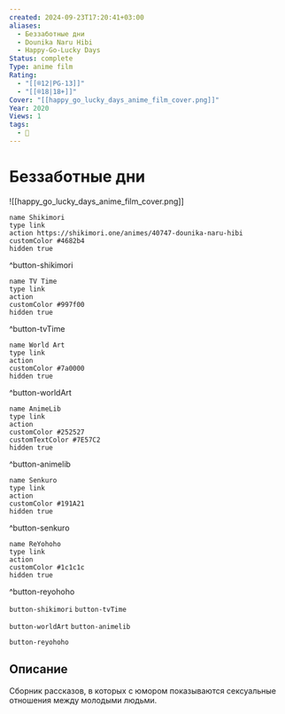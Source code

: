 ```yaml
---
created: 2024-09-23T17:20:41+03:00
aliases:
  - Беззаботные дни
  - Dounika Naru Hibi
  - Happy-Go-Lucky Days
Status: complete
Type: anime film
Rating:
  - "[[®️12|PG-13]]"
  - "[[®️18|18+]]"
Cover: "[[happy_go_lucky_days_anime_film_cover.png]]"
Year: 2020
Views: 1
tags:
  - 🔞
---
```


# Беззаботные дни

![[happy_go_lucky_days_anime_film_cover.png]]

```button
name Shikimori
type link
action https://shikimori.one/animes/40747-dounika-naru-hibi
customColor #4682b4
hidden true
```
^button-shikimori

```button
name TV Time
type link
action 
customColor #997f00
hidden true
```
^button-tvTime

```button
name World Art
type link
action 
customColor #7a0000
hidden true
```
^button-worldArt

```button
name AnimeLib
type link
action 
customColor #252527
customTextColor #7E57C2
hidden true
```
^button-animelib

```button
name Senkuro
type link
action 
customColor #191A21
hidden true
```
^button-senkuro

```button
name ReYohoho
type link
action 
customColor #1c1c1c
hidden true
```
^button-reyohoho



`button-shikimori` `button-tvTime`

`button-worldArt` `button-animelib`

`button-reyohoho`

## Описание

Сборник рассказов, в которых с юмором показываются сексуальные отношения между молодыми людьми.
